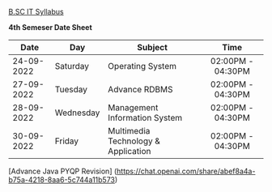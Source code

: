 [B.SC IT Syllabus](https://bit.ly/3KmhQsG)

 **4th Semeser Date Sheet**

| Date | Day | Subject | Time | 
| ---- | --- | ------- | :---: |
| 24-09-2022 | Saturday | Operating System | 02:00PM - 04:30PM |
| 27-09-2022 | Tuesday | Advance RDBMS | 02:00PM - 04:30PM |
| 28-09-2022 | Wednesday | Management Information System | 02:00PM - 04:30PM |
| 30-09-2022 | Friday | Multimedia Technology & Application | 02:00PM - 04:30PM |


[Advance Java PYQP Revision] (https://chat.openai.com/share/abef8a4a-b75a-4218-8aa6-5c744a11b573)